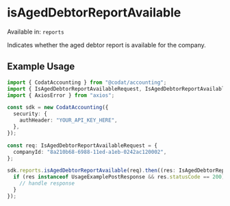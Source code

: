 # isAgedDebtorReportAvailable
Available in: `reports`

Indicates whether the aged debtor report is available for the company.

## Example Usage
```typescript
import { CodatAccounting } from "@codat/accounting";
import { IsAgedDebtorReportAvailableRequest, IsAgedDebtorReportAvailableResponse } from "@codat/accounting/dist/sdk/models/operations";
import { AxiosError } from "axios";

const sdk = new CodatAccounting({
  security: {
    authHeader: "YOUR_API_KEY_HERE",
  },
});

const req: IsAgedDebtorReportAvailableRequest = {
  companyId: "8a210b68-6988-11ed-a1eb-0242ac120002",
};

sdk.reports.isAgedDebtorReportAvailable(req).then((res: IsAgedDebtorReportAvailableResponse | AxiosError) => {
  if (res instanceof UsageExamplePostResponse && res.statusCode == 200) {
    // handle response
  }
});
```